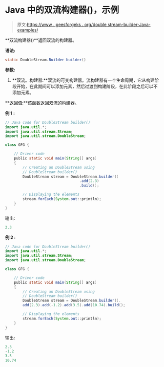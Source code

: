 # Java 中的双流构建器()，示例

> 原文:[https://www . geesforgeks . org/double stream-builder-Java-examples/](https://www.geeksforgeeks.org/doublestream-builder-java-examples/)

**双流构建器()**返回双流的构建器。

**语法:**

```java
static DoubleStream.Builder builder()

```

**参数:**

1.  **双流。构建器:**双流的可变构建器。流构建器有一个生命周期，它从构建阶段开始，在此期间可以添加元素，然后过渡到构建阶段，在此阶段之后可以不添加元素。

**返回值:**该函数返回双流的构建器。

**例 1 :**

```java
// Java code for DoubleStream builder()
import java.util.*;
import java.util.stream.Stream;
import java.util.stream.DoubleStream;

class GFG {

    // Driver code
    public static void main(String[] args)
    {
        // Creating an DoubleStream using
        // DoubleStream builder()
        DoubleStream stream = DoubleStream.builder()
                                  .add(2.3)
                                  .build();

        // Displaying the elements
        stream.forEach(System.out::println);
    }
}
```

输出:

```java
2.3

```

**例 2 :**

```java
// Java code for DoubleStream builder()
import java.util.*;
import java.util.stream.Stream;
import java.util.stream.DoubleStream;

class GFG {

    // Driver code
    public static void main(String[] args)
    {
        // Creating an DoubleStream using
        // DoubleStream builder()
        DoubleStream stream = DoubleStream.builder().
        add(2.3).add(-1.2).add(3.5).add(10.74).build();

        // Displaying the elements
        stream.forEach(System.out::println);
    }
}
```

输出:

```java
2.3
-1.2
3.5
10.74

```